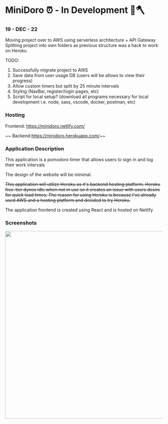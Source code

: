 # MiniDoro ⏰ - In Development 🔨🪓

### 19 - DEC - 22
Moving project over to AWS using serverless architecture + API Gateway
Splitting project into own folders as previous structure was a hack to work on Heroku

TODO:
1. Successfully migrate project to AWS
2. Save data from user usage DB (users will be allows to view their progress)
3. Allow custom timers but split by 25 minute intervals
4. Styling (NavBar, register/login pages, etc)
5. Script for local setup? (download all programs necessary for local development i.e. node, sass, vscode, docker, postman, etc)


### Hosting
Frontend: https://minidoro.netlify.com/ 

~~ Backend:https://minidoro.herokuapp.com/~~


### Application Description
This application is a pomodoro timer that allows users to sign in and log their work intervals

The design of the website will be minimal.

~~This application will utilize Heroku as it's backend hosting platform. Heroku free-tier dynos idle when not in use so it creates an issue with users desire for quick load times. The reason for using Heroku is because I've already used AWS and a hosting platform and decided to try Heroku.~~

The application frontend is created using React and is hosted on Netlify

### Screenshots

<img src="https://user-images.githubusercontent.com/64183136/150860568-c5394ecb-49da-44b7-8e53-2b48485bcf8a.jpg" width="600"/>

